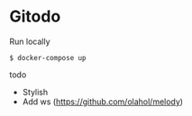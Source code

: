 Gitodo
===

Run locally
```
$ docker-compose up
```

todo
- Stylish
- Add ws (https://github.com/olahol/melody)